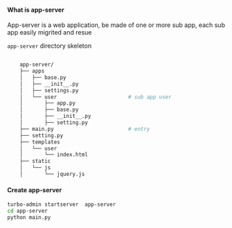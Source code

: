 #### What is app-server

App-server is a web application, be made of one or more sub app, each sub app easily migrited and resue


`app-server` directory skeleton


``` sh

    app-server/
    ├── apps
    │   ├── base.py
    │   ├── __init__.py
    │   ├── settings.py  
    │   └── user                       # sub app user
    │       ├── app.py
    │       ├── base.py
    │       ├── __init__.py
    │       ├── setting.py
    ├── main.py                        # entry
    ├── setting.py  
    ├── templates  
    │   └── user
    │       └── index.html
    ├── static  
    │   └── js
    │       └── jquery.js


```


#### Create app-server


```sh
turbo-admin startserver  app-server
cd app-server
python main.py
```




